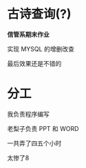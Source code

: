 

# 古诗查询(?)

**信管系期末作业**

实现 MYSQL 的增删改查

最后效果还是不错的

# 分工

我负责程序编写

老梨子负责 PPT 和 WORD

一共弄了四五个小时

太惨了8